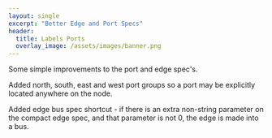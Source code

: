 ```yaml
---
layout: single
excerpt: "Better Edge and Port Specs"
header:
  title: Labels Ports
  overlay_image: /assets/images/banner.png
---
```


Some simple improvements to the port and edge spec's.

<div id="add_add_layout_bus"></div>

<script type="text/javascript">

    var graph = {
        children:[
            { id:"Little1", ports:[ "In", "Out" ] },
            { id:"Little2", ports:[ "In", "Out" ] },
            { id:"Direct", northPorts:[ "North1", "North2" ], southPorts:[ "South1", "South2" ],
                                        eastPorts:[ "East1", "East2" ], westPorts:[ "West1", "West2" ] }
        ],
        edges:[
            ["Little1.Out", "Direct.West1", "Go West" ],
            ["Little2.Out", "Direct.West2", "Go West by Bus", 1 ]
        ]
    }

    hdelk.layout( graph, "add_add_layout_bus" );
</script>


Added north, south, east and west port groups so a port may be explicitly located anywhere on the node.

Added edge bus spec shortcut - if there is an extra non-string parameter on the compact edge spec, and that parameter is not 0, the edge is made into a bus.

